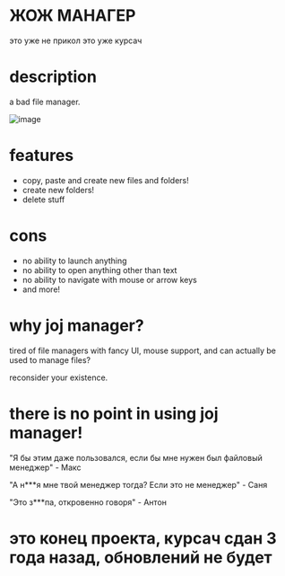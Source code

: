 # ЖОЖ МАНАГЕР
это уже не прикол это уже курсач
# description
a bad file manager.

![image](https://github.com/Baltikka/joj-manager/assets/73462095/d38c6194-8ac4-4ef7-afc6-b10382584c64)
# features
- copy, paste and create new files and folders!
- create new folders!
- delete stuff
# cons
- no ability to launch anything
- no ability to open anything other than text
- no ability to navigate with mouse or arrow keys
- and more!
# why joj manager?
tired of file managers with fancy UI, mouse support, and can actually be used to manage files?

reconsider your existence.

# there is no point in using joj manager!

"Я бы этим даже пользовался, если бы мне нужен был файловый менеджер" - Макс

"А н***я мне твой менеджер тогда? Если это не менеджер" - Саня

"Это з***пa, откровенно говоря" - Антон

# это конец проекта, курсач сдан 3 года назад, обновлений не будет
